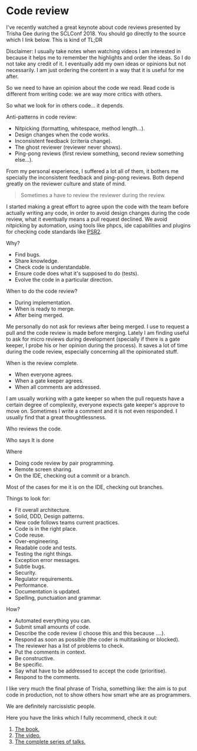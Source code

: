 # Code review

I've recently watched a great keynote about code reviews presented by Trisha Gee during the SCLConf 2018. You should go directly to the source which I link below. This is kind of TL;DR

Disclaimer: I usually take notes when watching videos I am interested in
because it helps me to remember the highlights and order the ideas. So I do not take any credit of it. I eventually add my own ideas or opinions but not necessarily. I am just ordering the content in a way that it is useful for me after.

So we need to have an opinion about the code we read. Read code is different from writing code: we are way more critics with others.

So what we look for in others code... it depends.

Anti-patterns in code review:

- Nitpicking (formatting, whitespace, method length...).
- Design changes when the code works.
- Inconsistent feedback (criteria change).
- The ghost reviewer (reviewer never shows).
- Ping-pong reviews (first review something, second review something else...).

From my personal experience, I suffered a lot all of them, it bothers me specially the inconsistent feedback and ping-pong reviews. Both depend greatly on the reviewer culture and state of mind.

> Sometimes a have to review the reviewer during the review.

I started making a great effort to agree upon the code with the team before actually writing any code, in order to avoid design changes during the code review, what it eventually means a pull request declined. We avoid nitpicking by automation, using tools like phpcs, ide capabilities and plugins for checking code standards like [PSR2](https://www.php-fig.org/psr/psr-2/).

Why?

- Find bugs.
- Share knowledge.
- Check code is understandable.
- Ensure code does what it's supposed to do (tests).
- Evolve the code in a particular direction.

When to do the code review?

- During implementation.
- When is ready to merge.
- After being merged.

Me personally do not ask for reviews after being merged. I use to request a pull and the code review is made before merging. Lately I am finding useful to ask for micro reviews during development (specially if there is a gate keeper, I probe his or her opinion during the process). It saves a lot of time during the code review, especially concerning all the opinionated stuff.

When is the review complete.

- When everyone agrees.
- When a gate keeper agrees.
- When all comments are addressed.

I am usually working with a gate keeper so when the pull requests have a certain degree of complexity, everyone expects gate keeper's approve to move on. Sometimes I write a comment and it is not even responded. I usually find that a great thoughtlessness.

Who reviews the code.

Who says It is done

Where

- Doing code review by pair programming.
- Remote screen sharing.
- On the IDE, checking out a commit or a branch.

Most of the cases for me it is on the IDE, checking out branches.

Things to look for:

- Fit overall architecture.
- Solid, DDD, Design patterns.
- New code follows teams current practices.
- Code is in the right place.
- Code reuse.
- Over-engineering.
- Readable code and tests.
- Testing the right things.
- Exception error messages.
- Subtle bugs.
- Security.
- Regulator requirements.
- Performance.
- Documentation is updated.
- Spelling, punctuation and grammar.

How?

- Automated everything you can.
- Submit small amounts of code.
- Describe the code review (i choose this and this because ....).
- Respond as soon as possible (the coder is multitasking or blocked).
- The reviewer has a list of problems to check.
- Put the comments in context.
- Be constructive.
- Be specific.
- Say what have to be addressed to accept the code (prioritise).
- Respond to the comments.

I like very much the final phrase of Trisha, something like: the aim is to put code in production, not to show others how smart whe are as programmers.

We are definitely narcissistic people.

Here you have the links which I fully recommend, check it out:

1. [The book.](https://leanpub.com/whattolookforinacodereview)
2. [The video.](https://youtu.be/jXi8h44cbQA)
3. [The complete series of talks.](https://sc-london.com/videos)
